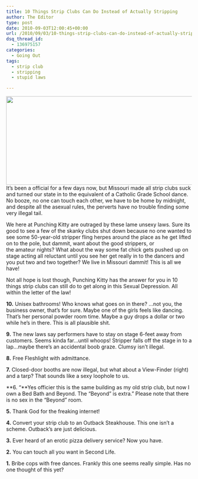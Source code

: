 ```yaml
---
title: 10 Things Strip Clubs Can Do Instead of Actually Stripping
author: The Editor
type: post
date: 2010-09-03T12:00:45+00:00
url: /2010/09/03/10-things-strip-clubs-can-do-instead-of-actually-stripping/
dsq_thread_id:
  - 136975157
categories:
  - Going Out
tags:
  - strip club
  - stripping
  - stupid laws

---
```

[<img class="aligncenter size-full wp-image-6575" title="second life strippers" src="http://media.punchingkitty.com/wordpress/2010/09/499595389_536e6a7658.jpeg" alt="" width="600" height="240" />][1]It&#8217;s been a official for a few days now, but Missouri made all strip clubs suck and turned our state in to the equivalent of a Catholic Grade School dance. No booze, no one can touch each other, we have to be home by midnight, and despite all the asexual rules, the perverts have no trouble finding some very illegal tail.

We here at Punching Kitty are outraged by these lame unsexy laws. Sure its good to see a few of the skanky clubs shut down because no one wanted to see some 50-year-old stripper fling herpes around the place as he get lifted on to the pole, but dammit, want about the good strippers, or the amateur nights? What about the way some fat chick gets pushed up on stage acting all reluctant until you see her get really in to the dancers and you put two and two together? We live in Missouri dammit! This is all we have!

Not all hope is lost though, Punching Kitty has the answer for you in 10 things strip clubs can still do to get along in this Sexual Depression. All within the letter of the law!

**10.** Unisex bathrooms! Who knows what goes on in there? &#8230;not you, the business owner, that&#8217;s for sure. Maybe one of the girls feels like dancing. That&#8217;s her personal powder room time. Maybe a guy drops a dollar or two while he&#8217;s in there. This is all plausible shit.

**9.** The new laws say performers have to stay on stage 6-feet away from customers. Seems kinda far&#8230;until whoops! Stripper falls off the stage in to a lap&#8230;maybe there&#8217;s an accidental boob graze. Clumsy isn&#8217;t illegal.

**8.** Free Fleshlight with admittance.

**[<img class="alignright size-full wp-image-6573" title="&quot;View-Master&quot; Celebrates 65th Anniversary" src="http://media.punchingkitty.com/wordpress/2010/09/View-Finder.jpeg?filter=resize&w=250" alt="" />][2]7.** Closed-door booths are now illegal, but what about a View-Finder (right) and a tarp? That sounds like a sexy loophole to us.

**6. &#8220;**Yes officier this is the same building as my old strip club, but now I own a Bed Bath and Beyond. The &#8220;Beyond&#8221; is extra.&#8221; Please note that there is no sex in the &#8220;Beyond&#8221; room.

**5.** Thank God for the freaking internet!

**4.** Convert your strip club to an Outback Steakhouse. This one isn&#8217;t a scheme. Outback&#8217;s are just delicious.

**3.** Ever heard of an erotic pizza delivery service? Now you have.

**2.** You can touch all you want in Second Life.

**1.** Bribe cops with free dances. Frankly this one seems really simple. Has no one thought of this yet?

 [1]: http://media.punchingkitty.com/wordpress/2010/09/499595389_536e6a7658.jpeg
 [2]: http://media.punchingkitty.com/wordpress/2010/09/View-Finder.jpeg
